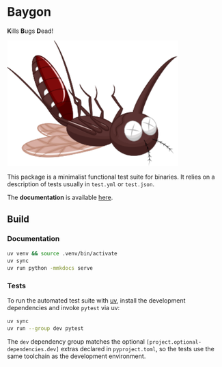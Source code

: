 # Baygon

**K**ills **B**ugs **D**ead!

<img src="https://github.com/heig-tin-info/baygon/raw/master/docs/docs/.vuepress/public/baygon.svg" data-canonical-src="https://github.com/heig-tin-info/baygon/docs/docs/.vuepress/public/baygon.svg" width="400"/>

This package is a minimalist functional test suite for binaries. It relies on a description of tests usually in `test.yml` or `test.json`.

The **documentation** is available [here](https://heig-tin-info.github.io/baygon/).

## Build

### Documentation

```bash
uv venv && source .venv/bin/activate
uv sync
uv run python -mmkdocs serve
```

### Tests

To run the automated test suite with [uv](https://docs.astral.sh/uv/), install the
development dependencies and invoke `pytest` via uv:

```bash
uv sync
uv run --group dev pytest
```

The `dev` dependency group matches the optional `[project.optional-dependencies.dev]`
extras declared in `pyproject.toml`, so the tests use the same toolchain as the
development environment.
